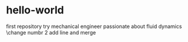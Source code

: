 # hello-world
first repository try
mechanical engineer
passionate about fluid dynamics
\change numbr 2
add line and merge
